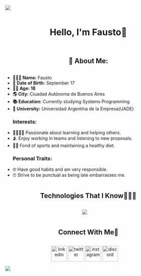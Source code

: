 
<img src="https://user-images.githubusercontent.com/73097560/115834477-dbab4500-a447-11eb-908a-139a6edaec5c.gif">

<div id="user-content-toc">
  <ul align="center">
    <summary><h1 style="display: inline-block">Hello, I'm Fausto👋</h1></summary>
  </ul>
</div>

<div id="user-content-toc">
  <ul align="center">
    <summary><h2 style="display: inline-block">💫  About Me:</h2></summary>
  </ul>
</div>

<ul>

<li><b>🙍🏼‍♂️  Name:</b> Fausto</li>

<li><b>🥳  Date of Birth:</b> September 17</li>

<li><b>👴🏻  Age: 18</b></li>

<li><b>🌎  City:</b> Ciuadad Autónoma de Buenos Aires</li>

<li><b>📚  Education:</b> Currently studying Systems Programming</li>

<li><b>🏫  University:</b> Universidad Argentina de la Empresa(UADE)</li>

<h3><b>Interests:</b></h3>
<li>🫱🏻‍🫲🏽  Passionate about learning and helping others.</li>

<li>🫂  Enjoy working in teams and listening to new proposals.</li>

<li>💪🏻  Fond of sports and maintaining a healthy diet.</li>

<h3><b>Personal Traits:</b></h3>
<li>🤓  Have good habits and am very responsible.</li>

<li>⏰  Strive to be punctual as being late embarrasses me.</li>
</ul>

<div id="user-content-toc">
  <ul align="center">
    <summary><h2 style="display: inline-block">Technologies That I Know👨🏻‍💻</h2></summary>
  </ul>
</div>

<p align="center">
  <a href="https://skillicons.dev">
    <img src="https://skillicons.dev/icons?i=html,css,py,vscode,discord,github,postgres&perline=14" />
  </a>
</p>
<div id="user-content-toc">
  <ul align="center">
    <summary><h2 style="display: inline-block">Connect With Me🤝</h2></summary>
  </ul>
</div>

<p align="center">
<a href="https://www.linkedin.com/in/faustolovera" target="blank"><img align="center" src="https://user-images.githubusercontent.com/88904952/234979284-68c11d7f-1acc-4f0c-ac78-044e1037d7b0.png" alt="linkedin" height="50" width="50" /></a>
<a href="https://twitter.com/FausLovera" target="blank"><img align="center" src="https://user-images.githubusercontent.com/88904952/234980676-61bfb021-ecc8-48f7-88e6-34c1b06c4a58.png" alt="twitter" height="50" width="50" /></a> 
<a href="https://www.instagram.com/faustolovera__" target="blank"><img align="center" src="https://user-images.githubusercontent.com/88904952/234981169-2dd1e58f-4b7e-468c-8213-034ba62156c3.png" alt="instagram" height="50" width="50" /></a>
<a href="https://discord.gg/SvzEa8un" target="blank"><img align="center" src="https://user-images.githubusercontent.com/88904952/234982627-019fd336-6248-453c-9b05-97c13fd1d207.png" alt="discord" height="50" width="50" /></a>
</p>
<img src="https://user-images.githubusercontent.com/73097560/115834477-dbab4500-a447-11eb-908a-139a6edaec5c.gif">

